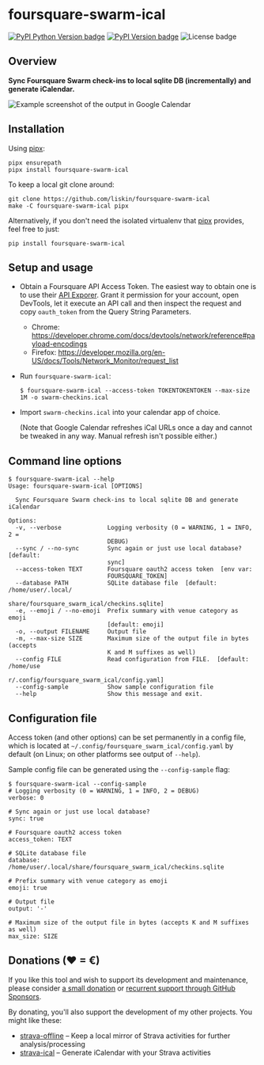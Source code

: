 # foursquare-swarm-ical

[![PyPI Python Version badge](https://img.shields.io/pypi/pyversions/foursquare-swarm-ical)](https://pypi.org/project/foursquare-swarm-ical/)
[![PyPI Version badge](https://img.shields.io/pypi/v/foursquare-swarm-ical)](https://pypi.org/project/foursquare-swarm-ical/)
![License badge](https://img.shields.io/github/license/liskin/foursquare-swarm-ical)

## Overview

**Sync Foursquare Swarm check-ins to local sqlite DB (incrementally) and generate iCalendar.**

![Example screenshot of the output in Google Calendar](https://github.com/liskin/foursquare-swarm-ical/assets/300342/b2c88749-3196-4645-8e2d-8574e19dfaa5)

## Installation

Using [pipx][]:

```
pipx ensurepath
pipx install foursquare-swarm-ical
```

To keep a local git clone around:

```
git clone https://github.com/liskin/foursquare-swarm-ical
make -C foursquare-swarm-ical pipx
```

Alternatively, if you don't need the isolated virtualenv that [pipx][]
provides, feel free to just:

```
pip install foursquare-swarm-ical
```

[pipx]: https://github.com/pypa/pipx

## Setup and usage

* Obtain a Foursquare API Access Token. The easiest way to obtain one is to
  use their [API Exporer](https://foursquare.com/developers/explore/). Grant
  it permission for your account, open DevTools, let it execute an API call
  and then inspect the request and copy `oauth_token` from the Query String
  Parameters.

  * Chrome: <https://developer.chrome.com/docs/devtools/network/reference#payload-encodings>
  * Firefox: <https://developer.mozilla.org/en-US/docs/Tools/Network_Monitor/request_list>

* Run `foursquare-swarm-ical`:

  ```
  $ foursquare-swarm-ical --access-token TOKENTOKENTOKEN --max-size 1M -o swarm-checkins.ical
  ```

* Import `swarm-checkins.ical` into your calendar app of choice.

  (Note that Google Calendar refreshes iCal URLs once a day and cannot be
  tweaked in any way. Manual refresh isn't possible either.)

## Command line options

<!-- include tests/readme/help.md -->
    $ foursquare-swarm-ical --help
    Usage: foursquare-swarm-ical [OPTIONS]
    
      Sync Foursquare Swarm check-ins to local sqlite DB and generate iCalendar
    
    Options:
      -v, --verbose             Logging verbosity (0 = WARNING, 1 = INFO, 2 =
                                DEBUG)
      --sync / --no-sync        Sync again or just use local database?  [default:
                                sync]
      --access-token TEXT       Foursquare oauth2 access token  [env var:
                                FOURSQUARE_TOKEN]
      --database PATH           SQLite database file  [default: /home/user/.local/
                                share/foursquare_swarm_ical/checkins.sqlite]
      -e, --emoji / --no-emoji  Prefix summary with venue category as emoji
                                [default: emoji]
      -o, --output FILENAME     Output file
      -m, --max-size SIZE       Maximum size of the output file in bytes (accepts
                                K and M suffixes as well)
      --config FILE             Read configuration from FILE.  [default: /home/use
                                r/.config/foursquare_swarm_ical/config.yaml]
      --config-sample           Show sample configuration file
      --help                    Show this message and exit.
<!-- end include -->

## Configuration file

Access token (and other options) can be set permanently in a config file,
which is located at `~/.config/foursquare_swarm_ical/config.yaml` by default
(on Linux; on other platforms see output of `--help`).

Sample config file can be generated using the `--config-sample` flag:

<!-- include tests/readme/config-sample.md -->
    $ foursquare-swarm-ical --config-sample
    # Logging verbosity (0 = WARNING, 1 = INFO, 2 = DEBUG)
    verbose: 0
    
    # Sync again or just use local database?
    sync: true
    
    # Foursquare oauth2 access token
    access_token: TEXT
    
    # SQLite database file
    database: /home/user/.local/share/foursquare_swarm_ical/checkins.sqlite
    
    # Prefix summary with venue category as emoji
    emoji: true
    
    # Output file
    output: '-'
    
    # Maximum size of the output file in bytes (accepts K and M suffixes as well)
    max_size: SIZE
<!-- end include -->

## Donations (♥ = €)

If you like this tool and wish to support its development and maintenance,
please consider [a small donation](https://www.paypal.me/lisknisi/5EUR) or
[recurrent support through GitHub Sponsors](https://github.com/sponsors/liskin).

By donating, you'll also support the development of my other projects. You
might like these:

* [strava-offline](https://github.com/liskin/strava-offline) – Keep a local mirror of Strava activities for further analysis/processing
* [strava-ical](https://github.com/liskin/strava-ical) – Generate iCalendar with your Strava activities
